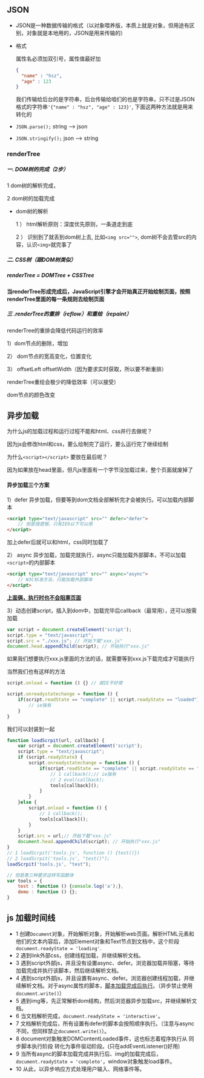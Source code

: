 ## JSON

- JSON是一种数据传输的格式（以对象喂养版，本质上就是对象，但用途有区别，对象就是本地用的，JSON是用来传输的）

- 格式

  属性名必须加双引号，属性值最好加

  ```JSON
  {
  	"name" : "hsz",
  	"age" : 123
  }
  ```

  我们传输给后台的是字符串，后台传输给咱们的也是字符串，只不过是JSON格式的字符串`'{"name" : "hsz", "age" : 123}'`, 下面这两种方法就是用来转化的

- `JSON.parse();`       string ——> json

- `JSON.stringify();`       json ——> string

### renderTree

##### 一. DOM树的完成（2步）

1 dom树的解析完成，

2 dom树的加载完成

- dom树的解析

  1 ） html解析原则：深度优先原则，一条道走到底

  2 ） 识别到了就丢到dom树上去, 比如`<img src="">`, dom树不会去管src的内容，认识`<img>`就完事了

##### 二. CSS树（跟DOM树类似）

##### renderTree = DOMTree + CSSTree

**当renderTree形成完成后，JavaScript引擎才会开始真正开始绘制页面，按照renderTree里面的每一条规则去绘制页面**

##### 三 .renderTree的重排（reflow）和重绘（repaint）

renderTree的重排会降低代码运行的效率

1）dom节点的删除，增加

2） dom节点的宽高变化，位置变化

3） offsetLeft offsetWidth（因为要求实时获取，所以要不断重排）

renderTree重绘会极少的降低效率（可以接受）

dom节点的颜色改变



## 异步加载

为什么js的加载过程和运行过程不能和html、css并行去做呢？

因为js会修改html和css，要么绘制完了运行，要么运行完了继续绘制



为什么`<script></script>` 要放在最后呢？

因为如果放在head里面，但凡js里面有一个字节没加载过来，整个页面就废掉了



#### 异步加载三个方案

1）defer 异步加载，但要等到dom文档全部解析完才会被执行。可以加载内部脚本

```html
<script type="text/javascript" src="" defer="defer">
	// 但是很遗憾，只有IE9以下可以用
</script>
```

加上defer后就可以和html，css同时加载了

2） async 异步加载，加载完就执行，async只能加载外部脚本，不可以加载`<script>`的内部脚本

```html
<script type="text/javascript" src="" async="async">
	// W3C标准方法，只能加载外部脚本
</script>
```



<u>**上面俩，执行时也不会阻塞页面**</u>



3）动态创建script，插入到dom中，加载完毕后callback（最常用），还可以按需加载

```js
var script = document.createElement('script');
script.type = "text/javascript";
script.src = "./xxx.js"; // 开始下载"xxx.js"
document.head.appendChild(script); // 开始执行"xxx.js"
```

如果我们想要执行xxx.js里面的方法的话，就需要等到xxx.js下载完成才可能执行

当然我们也有这样的方法

```js
script.onload = function () {} // 就IE不好使

script.onreadystatechange = function () {
    if(script.readState == "complete" || script.readyState == "loaded"){
        // ie独有
    }
}
```

我们可以封装到一起

```js
function loadScrpit(url, callback) {
    var script = document.createElement('script');
    script.type = "text/javascript";
    if (script.readyState) {
        script.onreadystatechange = function () {
            if(script.readState == "complete" || script.readyState == "loaded"){
                // 1 callback();// ie独有
                // 2 eval(callback);
                tools[callback]();
            }
        }
    }else {
        script.onload = function () {
            // 1 callback();
            tools[callback]();
        }
    }
    script.src = url;// 开始下载"xxx.js"
    document.head.appendChild(script); // 开始执行"xxx.js"
}
// 1 loadScrpit('tools.js', function () {test()})
// 2 loadScrpit('tools.js', "test()");
loadScrpit('tools.js', "test");

// 但是第三种要求这样写函数体
var tools = {
    test : function () {console.log('a');},
    demo : function () {};
}
```



## js 加载时间线

- 1 创建`Document`对象，开始解析对象，开始解析web页面。解析HTML元素和他们的文本内容后，添加Element对象和Text节点到文档中，这个阶段`document.readyState = 'loading'`.
- 2 遇到link外部css，创建线程加载，并继续解析文档。
- 3 遇到script外部js，并且没有设置async、defer。浏览器加载并阻塞，等待加载完成并执行该脚本，然后继续解析文档。
- 4 遇到script外部js，并且设置有async、defer。浏览器创建线程加载，并继续解析文档。对于async属性的脚本，<u>脚本加载完成后执行</u>。（异步禁止使用`document.write()`）
- 5 遇到img等，先正常解析dom结构，然后浏览器异步加载src，并继续解析文档。
- 6 当文档解析完成，`document.readyState = 'interactive'`。
- 7 文档解析完成后，所有设置有defer的脚本会按照顺序执行。（注意与async不同，但同样禁止`document.write()`）。
- 8 document对象触发DOMContentLoaded事件，这也标志着程序执行从 同步脚本执行阶段 转化为事件驱动阶段。(只在addEventListener()好用)
- 9 当所有async的脚本加载完成并执行后、img的加载完成后，`document.readyState = 'complete'`，window对象触发load事件。
- 10 从此，以异步响应方式处理用户输入、网络事件等。 
